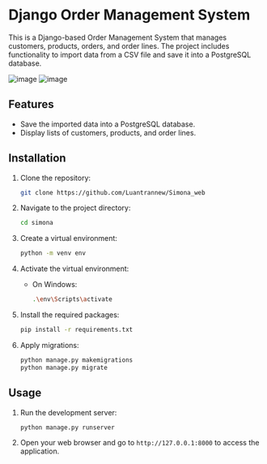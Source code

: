 # Django Order Management System

This is a Django-based Order Management System that manages customers, products, orders, and order lines. The project includes functionality to import data from a CSV file and save it into a PostgreSQL database.

![image](https://github.com/Luantrannew/Simona_web/assets/62492632/7c6d7685-2c3b-42b3-b4d6-d99ccbc6e560)
![image](https://github.com/Luantrannew/Simona_web/assets/62492632/151abb15-07b2-4668-bd0e-98c0e215e335)



## Features

- Save the imported data into a PostgreSQL database.
- Display lists of customers, products, and order lines.



## Installation

1. Clone the repository:
    ```bash
    git clone https://github.com/Luantrannew/Simona_web
    ```

2. Navigate to the project directory:
    ```bash
    cd simona
    ```

3. Create a virtual environment:
    ```bash
    python -m venv env
    ```

4. Activate the virtual environment:
    - On Windows:
        ```bash
        .\env\Scripts\activate
        ```

5. Install the required packages:
    ```bash
    pip install -r requirements.txt
    ```

6. Apply migrations:
    ```bash
    python manage.py makemigrations
    python manage.py migrate
    ```

## Usage

1. Run the development server:
    ```bash
    python manage.py runserver
    ```

2. Open your web browser and go to `http://127.0.0.1:8000` to access the application.


